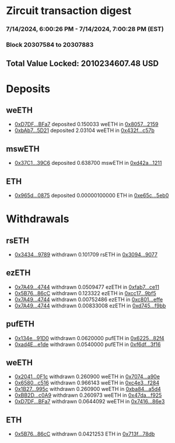 # Zircuit transaction digest
### 7/14/2024, 6:00:26 PM - 7/14/2024, 7:00:28 PM (EST)
### Block 20307584 to 20307883

## Total Value Locked: 2010234607.48 USD

# Deposits
## weETH
- [0xD7DF...BFa7](https://etherscan.io/address/0xD7DF7E085214743530afF339aFC420c7c720BFa7) deposited 0.150033 weETH in [0x8057...2159](https://etherscan.io/tx/0xD7DF7E085214743530afF339aFC420c7c720BFa7)
- [0xbAb7...5D21](https://etherscan.io/address/0xbAb7901210a28EEF316744a713aeD9036e2C5D21) deposited 2.03104 weETH in [0x432f...c57b](https://etherscan.io/tx/0xbAb7901210a28EEF316744a713aeD9036e2C5D21)
## mswETH
- [0x37C1...39C6](https://etherscan.io/address/0x37C1B5d0F1A76ddC361e9030bdc5960AE06239C6) deposited 0.638700 mswETH in [0xd42a...1211](https://etherscan.io/tx/0x37C1B5d0F1A76ddC361e9030bdc5960AE06239C6)
## ETH
- [0x965d...0875](https://etherscan.io/address/0x965d84f4932f31a0ce30504db35b8F7d85520875) deposited 0.00000100000 ETH in [0xe65c...5eb0](https://etherscan.io/tx/0x965d84f4932f31a0ce30504db35b8F7d85520875)
# Withdrawals
## rsETH
- [0x3434...9789](https://etherscan.io/address/0x34349c5569e7B846c3558961552D2202760A9789) withdrawn 0.101709 rsETH in [0x3094...9077](https://etherscan.io/tx/0x34349c5569e7B846c3558961552D2202760A9789)
## ezETH
- [0x7A49...4744](https://etherscan.io/address/0x7A493Be5c2ce014cD049Bf178a1ac0Db1B434744) withdrawn 0.0509477 ezETH in [0xfab7...ce11](https://etherscan.io/tx/0x7A493Be5c2ce014cD049Bf178a1ac0Db1B434744)
- [0x5B76...86cC](https://etherscan.io/address/0x5B76dB61673227cc98982b377CC5cb6C5F3486cC) withdrawn 0.123322 ezETH in [0xcc17...9bf5](https://etherscan.io/tx/0x5B76dB61673227cc98982b377CC5cb6C5F3486cC)
- [0x7A49...4744](https://etherscan.io/address/0x7A493Be5c2ce014cD049Bf178a1ac0Db1B434744) withdrawn 0.00752486 ezETH in [0xc801...effe](https://etherscan.io/tx/0x7A493Be5c2ce014cD049Bf178a1ac0Db1B434744)
- [0x7A49...4744](https://etherscan.io/address/0x7A493Be5c2ce014cD049Bf178a1ac0Db1B434744) withdrawn 0.00833008 ezETH in [0xd745...f9bb](https://etherscan.io/tx/0x7A493Be5c2ce014cD049Bf178a1ac0Db1B434744)
## pufETH
- [0x134e...91D0](https://etherscan.io/address/0x134e8C00bC99EB23991A8b51F68d673D45F591D0) withdrawn 0.0620000 pufETH in [0x6225...82f4](https://etherscan.io/tx/0x134e8C00bC99EB23991A8b51F68d673D45F591D0)
- [0xad4E...e1de](https://etherscan.io/address/0xad4E591Bd4b66eB48b0604134FE45FEbc5EBe1de) withdrawn 0.0540000 pufETH in [0xf6df...3f16](https://etherscan.io/tx/0xad4E591Bd4b66eB48b0604134FE45FEbc5EBe1de)
## weETH
- [0x2041...0F1c](https://etherscan.io/address/0x2041e5a211761F6f63E3D83aE76e48a056Cb0F1c) withdrawn 0.260900 weETH in [0x7074...a90e](https://etherscan.io/tx/0x2041e5a211761F6f63E3D83aE76e48a056Cb0F1c)
- [0x6580...c516](https://etherscan.io/address/0x658077D3aB7d534Da438126f3b9fd9F13Fa5c516) withdrawn 0.966143 weETH in [0xc4e3...f284](https://etherscan.io/tx/0x658077D3aB7d534Da438126f3b9fd9F13Fa5c516)
- [0x1B27...995c](https://etherscan.io/address/0x1B2745E6138030ac77B8e15f02A40c2e63FD995c) withdrawn 0.260900 weETH in [0xba84...a5d4](https://etherscan.io/tx/0x1B2745E6138030ac77B8e15f02A40c2e63FD995c)
- [0xBB2D...c0A9](https://etherscan.io/address/0xBB2D1ED41486Ff384828eE05a8641a855769c0A9) withdrawn 0.260973 weETH in [0x47da...f925](https://etherscan.io/tx/0xBB2D1ED41486Ff384828eE05a8641a855769c0A9)
- [0xD7DF...BFa7](https://etherscan.io/address/0xD7DF7E085214743530afF339aFC420c7c720BFa7) withdrawn 0.0644092 weETH in [0x7416...86e3](https://etherscan.io/tx/0xD7DF7E085214743530afF339aFC420c7c720BFa7)
## ETH
- [0x5B76...86cC](https://etherscan.io/address/0x5B76dB61673227cc98982b377CC5cb6C5F3486cC) withdrawn 0.0421253 ETH in [0x713f...78db](https://etherscan.io/tx/0x5B76dB61673227cc98982b377CC5cb6C5F3486cC)
